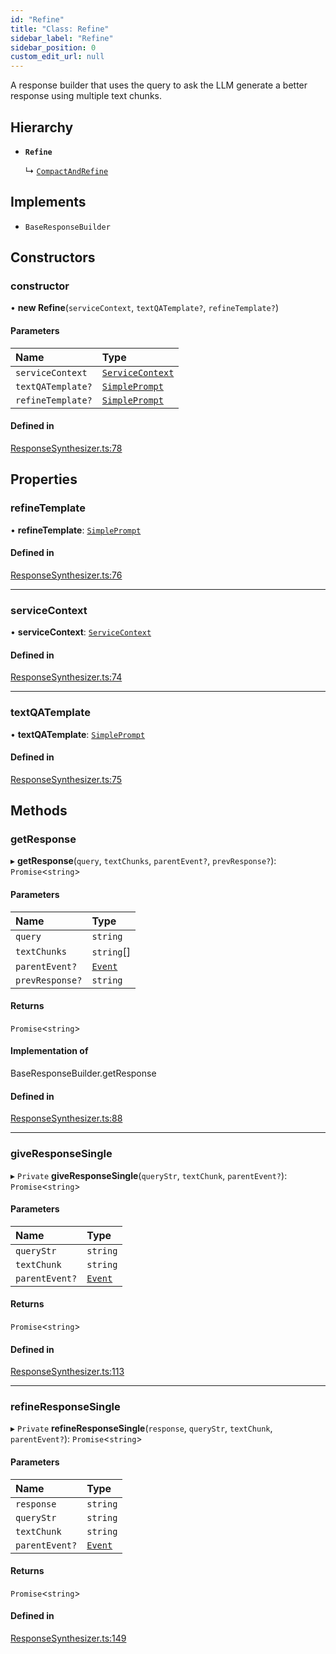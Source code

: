 ```yaml
---
id: "Refine"
title: "Class: Refine"
sidebar_label: "Refine"
sidebar_position: 0
custom_edit_url: null
---
```


A response builder that uses the query to ask the LLM generate a better response using multiple text chunks.

## Hierarchy

- **`Refine`**

  ↳ [`CompactAndRefine`](CompactAndRefine.md)

## Implements

- `BaseResponseBuilder`

## Constructors

### constructor

• **new Refine**(`serviceContext`, `textQATemplate?`, `refineTemplate?`)

#### Parameters

| Name | Type |
| :------ | :------ |
| `serviceContext` | [`ServiceContext`](../interfaces/ServiceContext.md) |
| `textQATemplate?` | [`SimplePrompt`](../modules.md#simpleprompt) |
| `refineTemplate?` | [`SimplePrompt`](../modules.md#simpleprompt) |

#### Defined in

[ResponseSynthesizer.ts:78](https://github.com/run-llama/LlamaIndexTS/blob/9fa6d4a/packages/core/src/ResponseSynthesizer.ts#L78)

## Properties

### refineTemplate

• **refineTemplate**: [`SimplePrompt`](../modules.md#simpleprompt)

#### Defined in

[ResponseSynthesizer.ts:76](https://github.com/run-llama/LlamaIndexTS/blob/9fa6d4a/packages/core/src/ResponseSynthesizer.ts#L76)

___

### serviceContext

• **serviceContext**: [`ServiceContext`](../interfaces/ServiceContext.md)

#### Defined in

[ResponseSynthesizer.ts:74](https://github.com/run-llama/LlamaIndexTS/blob/9fa6d4a/packages/core/src/ResponseSynthesizer.ts#L74)

___

### textQATemplate

• **textQATemplate**: [`SimplePrompt`](../modules.md#simpleprompt)

#### Defined in

[ResponseSynthesizer.ts:75](https://github.com/run-llama/LlamaIndexTS/blob/9fa6d4a/packages/core/src/ResponseSynthesizer.ts#L75)

## Methods

### getResponse

▸ **getResponse**(`query`, `textChunks`, `parentEvent?`, `prevResponse?`): `Promise`<`string`\>

#### Parameters

| Name | Type |
| :------ | :------ |
| `query` | `string` |
| `textChunks` | `string`[] |
| `parentEvent?` | [`Event`](../interfaces/Event.md) |
| `prevResponse?` | `string` |

#### Returns

`Promise`<`string`\>

#### Implementation of

BaseResponseBuilder.getResponse

#### Defined in

[ResponseSynthesizer.ts:88](https://github.com/run-llama/LlamaIndexTS/blob/9fa6d4a/packages/core/src/ResponseSynthesizer.ts#L88)

___

### giveResponseSingle

▸ `Private` **giveResponseSingle**(`queryStr`, `textChunk`, `parentEvent?`): `Promise`<`string`\>

#### Parameters

| Name | Type |
| :------ | :------ |
| `queryStr` | `string` |
| `textChunk` | `string` |
| `parentEvent?` | [`Event`](../interfaces/Event.md) |

#### Returns

`Promise`<`string`\>

#### Defined in

[ResponseSynthesizer.ts:113](https://github.com/run-llama/LlamaIndexTS/blob/9fa6d4a/packages/core/src/ResponseSynthesizer.ts#L113)

___

### refineResponseSingle

▸ `Private` **refineResponseSingle**(`response`, `queryStr`, `textChunk`, `parentEvent?`): `Promise`<`string`\>

#### Parameters

| Name | Type |
| :------ | :------ |
| `response` | `string` |
| `queryStr` | `string` |
| `textChunk` | `string` |
| `parentEvent?` | [`Event`](../interfaces/Event.md) |

#### Returns

`Promise`<`string`\>

#### Defined in

[ResponseSynthesizer.ts:149](https://github.com/run-llama/LlamaIndexTS/blob/9fa6d4a/packages/core/src/ResponseSynthesizer.ts#L149)
